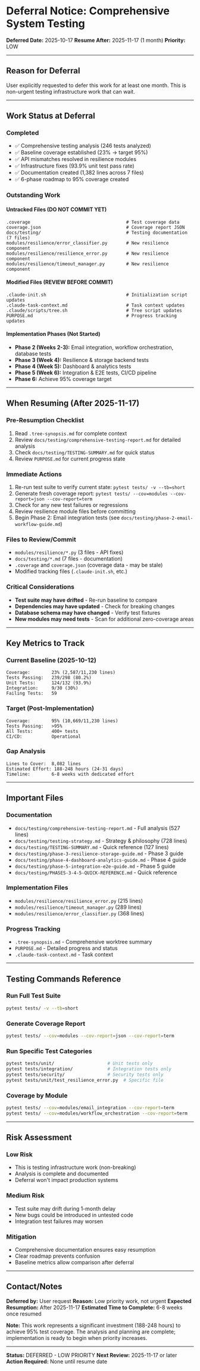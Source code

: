 # Deferral Notice: Comprehensive System Testing

**Deferred Date:** 2025-10-17
**Resume After:** 2025-11-17 (1 month)
**Priority:** LOW

---

## Reason for Deferral

User explicitly requested to defer this work for at least one month. This is non-urgent testing infrastructure work that can wait.

---

## Work Status at Deferral

### Completed
- ✅ Comprehensive testing analysis (246 tests analyzed)
- ✅ Baseline coverage established (23% → target 95%)
- ✅ API mismatches resolved in resilience modules
- ✅ Infrastructure fixes (93.9% unit test pass rate)
- ✅ Documentation created (1,382 lines across 7 files)
- ✅ 6-phase roadmap to 95% coverage created

### Outstanding Work

#### Untracked Files (DO NOT COMMIT YET)
```
.coverage                                    # Test coverage data
coverage.json                                # Coverage report JSON
docs/testing/                                # Testing documentation (7 files)
modules/resilience/error_classifier.py       # New resilience component
modules/resilience/resilience_error.py       # New resilience component
modules/resilience/timeout_manager.py        # New resilience component
```

#### Modified Files (REVIEW BEFORE COMMIT)
```
.claude-init.sh                              # Initialization script updates
.claude-task-context.md                      # Task context updates
.claude/scripts/tree.sh                      # Tree script updates
PURPOSE.md                                   # Progress tracking updates
```

#### Implementation Phases (Not Started)
- **Phase 2 (Weeks 2-3):** Email integration, workflow orchestration, database tests
- **Phase 3 (Week 4):** Resilience & storage backend tests
- **Phase 4 (Week 5):** Dashboard & analytics tests
- **Phase 5 (Week 6):** Integration & E2E tests, CI/CD pipeline
- **Phase 6:** Achieve 95% coverage target

---

## When Resuming (After 2025-11-17)

### Pre-Resumption Checklist
1. Read `.tree-synopsis.md` for complete context
2. Review `docs/testing/comprehensive-testing-report.md` for detailed analysis
3. Check `docs/testing/TESTING-SUMMARY.md` for quick status
4. Review `PURPOSE.md` for current progress state

### Immediate Actions
1. Re-run test suite to verify current state: `pytest tests/ -v --tb=short`
2. Generate fresh coverage report: `pytest tests/ --cov=modules --cov-report=json --cov-report=term`
3. Check for any new test failures or regressions
4. Review resilience module files before committing
5. Begin Phase 2: Email integration tests (see `docs/testing/phase-2-email-workflow-guide.md`)

### Files to Review/Commit
- `modules/resilience/*.py` (3 files - API fixes)
- `docs/testing/*.md` (7 files - documentation)
- `.coverage` and `coverage.json` (coverage data - may be stale)
- Modified tracking files (`.claude-init.sh`, etc.)

### Critical Considerations
- **Test suite may have drifted** - Re-run baseline to compare
- **Dependencies may have updated** - Check for breaking changes
- **Database schema may have changed** - Verify test fixtures
- **New modules may need tests** - Scan for additional zero-coverage areas

---

## Key Metrics to Track

### Current Baseline (2025-10-12)
```
Coverage:        23% (2,587/11,230 lines)
Tests Passing:   239/298 (80.2%)
Unit Tests:      124/132 (93.9%)
Integration:     9/30 (30%)
Failing Tests:   59
```

### Target (Post-Implementation)
```
Coverage:        95% (10,669/11,230 lines)
Tests Passing:   >95%
All Tests:       400+ tests
CI/CD:           Operational
```

### Gap Analysis
```
Lines to Cover:  8,082 lines
Estimated Effort: 188-248 hours (24-31 days)
Timeline:        6-8 weeks with dedicated effort
```

---

## Important Files

### Documentation
- `docs/testing/comprehensive-testing-report.md` - Full analysis (527 lines)
- `docs/testing/testing-strategy.md` - Strategy & philosophy (728 lines)
- `docs/testing/TESTING-SUMMARY.md` - Quick reference (127 lines)
- `docs/testing/phase-3-resilience-storage-guide.md` - Phase 3 guide
- `docs/testing/phase-4-dashboard-analytics-guide.md` - Phase 4 guide
- `docs/testing/phase-5-integration-e2e-guide.md` - Phase 5 guide
- `docs/testing/PHASES-3-4-5-QUICK-REFERENCE.md` - Quick reference

### Implementation Files
- `modules/resilience/resilience_error.py` (215 lines)
- `modules/resilience/timeout_manager.py` (289 lines)
- `modules/resilience/error_classifier.py` (368 lines)

### Progress Tracking
- `.tree-synopsis.md` - Comprehensive worktree summary
- `PURPOSE.md` - Detailed progress and status
- `.claude-task-context.md` - Task context

---

## Testing Commands Reference

### Run Full Test Suite
```bash
pytest tests/ -v --tb=short
```

### Generate Coverage Report
```bash
pytest tests/ --cov=modules --cov-report=json --cov-report=term
```

### Run Specific Test Categories
```bash
pytest tests/unit/                    # Unit tests only
pytest tests/integration/             # Integration tests only
pytest tests/security/                # Security tests only
pytest tests/unit/test_resilience_error.py  # Specific file
```

### Coverage by Module
```bash
pytest tests/ --cov=modules/email_integration --cov-report=term
pytest tests/ --cov=modules/workflow_orchestration --cov-report=term
```

---

## Risk Assessment

### Low Risk
- This is testing infrastructure work (non-breaking)
- Analysis is complete and documented
- Deferral won't impact production systems

### Medium Risk
- Test suite may drift during 1-month delay
- New bugs could be introduced in untested code
- Integration test failures may worsen

### Mitigation
- Comprehensive documentation ensures easy resumption
- Clear roadmap prevents confusion
- Baseline metrics allow comparison after deferral

---

## Contact/Notes

**Deferred by:** User request
**Reason:** Low priority work, not urgent
**Expected Resumption:** After 2025-11-17
**Estimated Time to Complete:** 6-8 weeks once resumed

**Note:** This work represents a significant investment (188-248 hours) to achieve 95% test coverage. The analysis and planning are complete; implementation is ready to begin when priority increases.

---

**Status:** DEFERRED - LOW PRIORITY
**Next Review:** 2025-11-17 or later
**Action Required:** None until resume date
